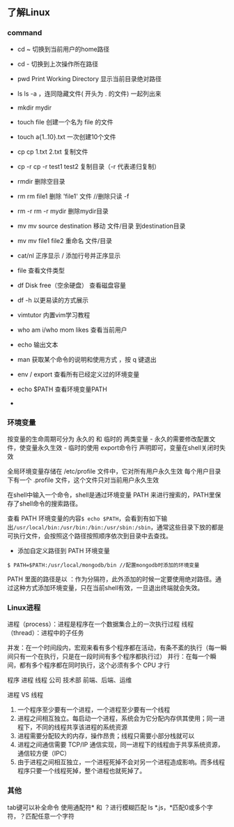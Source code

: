 ## 了解Linux 

### command

- cd ~          切换到当前用户的home路径
- cd -          切换到上次操作所在路径
- pwd           Print Working Directory 显示当前目录绝对路径 
- ls            ls -a ，连同隐藏文件( 开头为 . 的文件) 一起列出来  

- mkdir mydir
- touch file    创建一个名为 file 的文件
- touch a{1..10}.txt  一次创建10个文件

- cp        cp  1.txt  2.txt    复制文件
- cp -r     cp -r test1 test2 复制目录（-r 代表递归复制）

- rmdir         删除空目录  
- rm            rm file1  删除 'file1' 文件  //删除只读 -f
- rm -r         rm -r mydir  删除mydir目录
    
- mv        mv source destination  移动 文件/目录 到destination目录
- mv        mv file1 file2  重命名 文件/目录

- cat/nl    正序显示 / 添加行号并正序显示

- file      查看文件类型

- df        Disk free（空余硬盘） 查看磁盘容量 
- df -h     以更易读的方式展示

- vimtutor  内置vim学习教程
- who am i/who mom likes    查看当前用户

- echo      输出文本
- man       获取某个命令的说明和使用方式 ，按 q 键退出
- env / export  查看所有已经定义过的环境变量
- echo $PATH    查看环境变量PATH
- 

### 环境变量
按变量的生命周期可分为 永久的 和 临时的 两类变量
    - 永久的需要修改配置文件，使变量永久生效
    - 临时的使用 export命令行 声明即可，变量在shell关闭时失效

全局环境变量存储在  /etc/profile 文件中，它对所有用户永久生效
每个用户目录下有一个 .profile 文件，这个文件只对当前用户永久生效

在shell中输入一个命令，shell是通过环境变量 PATH 来进行搜索的，PATH里保存了shell命令的搜索路径。

查看 PATH 环境变量的内容`$ echo $PATH`，会看到有如下输出`/usr/local/bin:/usr/bin:/bin:/usr/sbin:/sbin`，通常这些目录下放的都是可执行文件，会按照这个路径按照顺序依次到目录中去查找。
- 添加自定义路径到 PATH 环境变量
```shell
$ PATH=$PATH:/usr/local/mongodb/bin //配置mongodb时添加的环境变量
```
PATH 里面的路径是以 ：作为分隔符，此外添加的时候一定要使用绝对路径。通过这种方式添加环境变量，只在当前shell有效，一旦退出终端就会失效。

### Linux进程
进程（process）：进程是程序在一个数据集合上的一次执行过程
线程（thread）：进程中的子任务

并发：在一个时间段内，宏观来看有多个程序都在活动，有条不紊的执行（每一瞬间只有一个在执行，只是在一段时间有多个程序都执行过）
并行：在每一个瞬间，都有多个程序都在同时执行，这个必须有多个 CPU 才行

程序      进程          线程 
公司      技术部    前端、后端、运维

进程 VS 线程
1. 一个程序至少要有一个进程，一个进程至少要有一个线程
2. 进程之间相互独立。每启动一个进程，系统会为它分配内存供其使用；同一进程下，不同的线程共享该进程的系统资源
3. 进程需要分配较大的内存，操作昂贵；线程只需要小部分栈就可以
4. 进程之间通信需要 TCP/IP 通信实现，同一进程下的线程由于共享系统资源，通信较方便（IPC）
5. 由于进程之间相互独立，一个进程死掉不会对另一个进程造成影响。而多线程程序只要一个线程死掉，整个进程也就死掉了。

### 其他
tab键可以补全命令
使用通配符* 和 ？进行模糊匹配 ls *.js，*匹配0或多个字符，？匹配任意一个字符
